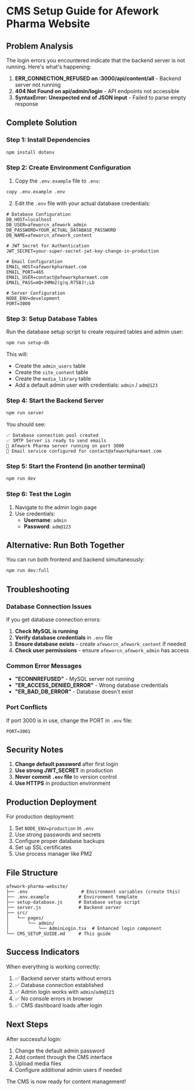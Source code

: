 # CMS Setup Guide for Afework Pharma Website

## Problem Analysis

The login errors you encountered indicate that the backend server is not running. Here's what's happening:

1. **ERR_CONNECTION_REFUSED on :3000/api/content/all** - Backend server not running
2. **404 Not Found on api/admin/login** - API endpoints not accessible  
3. **SyntaxError: Unexpected end of JSON input** - Failed to parse empty response

## Complete Solution

### Step 1: Install Dependencies

```bash
npm install dotenv
```

### Step 2: Create Environment Configuration

1. Copy the `.env.example` file to `.env`:
```bash
copy .env.example .env
```

2. Edit the `.env` file with your actual database credentials:
```env
# Database Configuration
DB_HOST=localhost
DB_USER=afeworcn_afework_admin
DB_PASSWORD=YOUR_ACTUAL_DATABASE_PASSWORD
DB_NAME=afeworcn_afework_content

# JWT Secret for Authentication
JWT_SECRET=your-super-secret-jwt-key-change-in-production

# Email Configuration
EMAIL_HOST=afeworkpharmaet.com
EMAIL_PORT=465
EMAIL_USER=contact@afeworkpharmaet.com
EMAIL_PASS=mQ+3HMm2(g)q.R758J!;Lb

# Server Configuration
NODE_ENV=development
PORT=3000
```

### Step 3: Setup Database Tables

Run the database setup script to create required tables and admin user:

```bash
npm run setup-db
```

This will:
- Create the `admin_users` table
- Create the `site_content` table  
- Create the `media_library` table
- Add a default admin user with credentials: `admin` / `adm@123`

### Step 4: Start the Backend Server

```bash
npm run server
```

You should see:
```
✅ Database connection pool created
✅ SMTP Server is ready to send emails
🚀 Afework Pharma server running on port 3000
📧 Email service configured for contact@afeworkpharmaet.com
```

### Step 5: Start the Frontend (in another terminal)

```bash
npm run dev
```

### Step 6: Test the Login

1. Navigate to the admin login page
2. Use credentials:
   - **Username**: `admin`
   - **Password**: `adm@123`

## Alternative: Run Both Together

You can run both frontend and backend simultaneously:

```bash
npm run dev:full
```

## Troubleshooting

### Database Connection Issues

If you get database connection errors:

1. **Check MySQL is running**
2. **Verify database credentials** in `.env` file
3. **Ensure database exists** - create `afeworcn_afework_content` if needed
4. **Check user permissions** - ensure `afeworcn_afework_admin` has access

### Common Error Messages

- **"ECONNREFUSED"** - MySQL server not running
- **"ER_ACCESS_DENIED_ERROR"** - Wrong database credentials
- **"ER_BAD_DB_ERROR"** - Database doesn't exist

### Port Conflicts

If port 3000 is in use, change the PORT in `.env` file:
```env
PORT=3001
```

## Security Notes

1. **Change default password** after first login
2. **Use strong JWT_SECRET** in production
3. **Never commit `.env` file** to version control
4. **Use HTTPS** in production environment

## Production Deployment

For production deployment:

1. Set `NODE_ENV=production` in `.env`
2. Use strong passwords and secrets
3. Configure proper database backups
4. Set up SSL certificates
5. Use process manager like PM2

## File Structure

```
afework-pharma-website/
├── .env                    # Environment variables (create this)
├── .env.example           # Environment template
├── setup-database.js      # Database setup script
├── server.js              # Backend server
├── src/
│   └── pages/
│       └── admin/
│           └── AdminLogin.tsx  # Enhanced login component
└── CMS_SETUP_GUIDE.md     # This guide
```

## Success Indicators

When everything is working correctly:

1. ✅ Backend server starts without errors
2. ✅ Database connection established
3. ✅ Admin login works with `admin`/`adm@123`
4. ✅ No console errors in browser
5. ✅ CMS dashboard loads after login

## Next Steps

After successful login:
1. Change the default admin password
2. Add content through the CMS interface
3. Upload media files
4. Configure additional admin users if needed

The CMS is now ready for content management!
